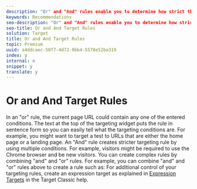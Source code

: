 ```yaml
---
description: "Or" and "And" rules enable you to determine how strict the conditions used for targeting are.
keywords: Recommendations
seo-description: "Or" and "And" rules enable you to determine how strict the conditions used for targeting are.
seo-title: Or and And Target Rules
solution: Target
title: Or and And Target Rules
topic: Premium
uuid: a4ddcaec-50f7-4d72-9bb4-5578e52ba319
index: y
internal: n
snippet: y
translate: y
---
```


# Or and And Target Rules

In an "or" rule, the current page URL could contain any one of the entered conditions. The text at the top of the targeting widget puts the rule in sentence form so you can easily tell what the targeting conditions are. For example, you might want to target a test to URLs that are either the home page or a landing page.
An "And" rule creates stricter targeting rule by using multiple conditions. For example, visitors might be required to use the Chrome browser and be new visitors.
You can create complex rules by combining "and" and "or" rules. For example, you can combine "and" and "or" rules above to create a rule such as:
For additional control of your targeting rules, create an expression target as explained in [Expression Targets](http://marketing.adobe.com/resources/help/en_US/tnt/help/t_Expressions_Targets.html) in the Target Classic help. 
